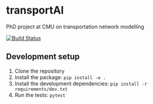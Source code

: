 # transportAI
PhD project at CMU on transportation network modelling

[![Build Status](https://travis-ci.com/github/pabloguarda/transportAI.svg?branch=master)](https://travis-ci.com/github/pabloguarda/transportAI)

## Development setup

1. Clone the repository
2. Install the package: `pip install -e .`
3. Install the development dependencies: `pip install -r requirements/dev.txt`
4. Run the tests: `pytest`


